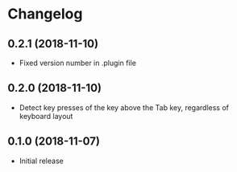 # Changelog

## 0.2.1 (2018-11-10)
* Fixed version number in .plugin file

## 0.2.0 (2018-11-10)
* Detect key presses of the key above the Tab key, regardless of
  keyboard layout

## 0.1.0 (2018-11-07)
* Initial release
